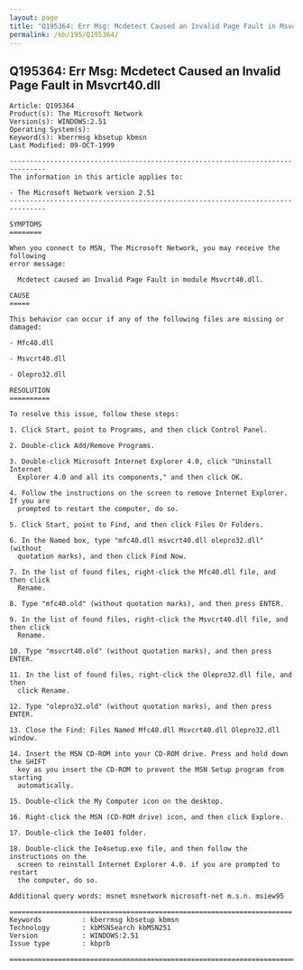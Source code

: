 ```yaml
---
layout: page
title: "Q195364: Err Msg: Mcdetect Caused an Invalid Page Fault in Msvcrt40.dll"
permalink: /kb/195/Q195364/
---
```


## Q195364: Err Msg: Mcdetect Caused an Invalid Page Fault in Msvcrt40.dll

	Article: Q195364
	Product(s): The Microsoft Network
	Version(s): WINDOWS:2.51
	Operating System(s): 
	Keyword(s): kberrmsg kbsetup kbmsn
	Last Modified: 09-OCT-1999
	
	-------------------------------------------------------------------------------
	The information in this article applies to:
	
	- The Microsoft Network version 2.51 
	-------------------------------------------------------------------------------
	
	SYMPTOMS
	========
	
	When you connect to MSN, The Microsoft Network, you may receive the following
	error message:
	
	  Mcdetect caused an Invalid Page Fault in module Msvcrt40.dll.
	
	CAUSE
	=====
	
	This behavior can occur if any of the following files are missing or damaged:
	
	- Mfc40.dll
	
	- Msvcrt40.dll
	
	- Olepro32.dll
	
	RESOLUTION
	==========
	
	To resolve this issue, follow these steps:
	
	1. Click Start, point to Programs, and then click Control Panel.
	
	2. Double-click Add/Remove Programs.
	
	3. Double-click Microsoft Internet Explorer 4.0, click "Uninstall Internet
	  Explorer 4.0 and all its components," and then click OK.
	
	4. Follow the instructions on the screen to remove Internet Explorer. If you are
	  prompted to restart the computer, do so.
	
	5. Click Start, point to Find, and then click Files Or Folders.
	
	6. In the Named box, type "mfc40.dll msvcrt40.dll olepro32.dll" (without
	  quotation marks), and then click Find Now.
	
	7. In the list of found files, right-click the Mfc40.dll file, and then click
	  Rename.
	
	8. Type "mfc40.old" (without quotation marks), and then press ENTER.
	
	9. In the list of found files, right-click the Msvcrt40.dll file, and then click
	  Rename.
	
	10. Type "msvcrt40.old" (without quotation marks), and then press ENTER.
	
	11. In the list of found files, right-click the Olepro32.dll file, and then
	  click Rename.
	
	12. Type "olepro32.old" (without quotation marks), and then press ENTER.
	
	13. Close the Find: Files Named Mfc40.dll Msvcrt40.dll Olepro32.dll window.
	
	14. Insert the MSN CD-ROM into your CD-ROM drive. Press and hold down the SHIFT
	  key as you insert the CD-ROM to prevent the MSN Setup program from starting
	  automatically.
	
	15. Double-click the My Computer icon on the desktop.
	
	16. Right-click the MSN (CD-ROM drive) icon, and then click Explore.
	
	17. Double-click the Ie401 folder.
	
	18. Double-click the Ie4setup.exe file, and then follow the instructions on the
	  screen to reinstall Internet Explorer 4.0. if you are prompted to restart
	  the computer, do so.
	
	Additional query words: msnet msnetwork microsoft-net m.s.n. msiew95
	
	======================================================================
	Keywords          : kberrmsg kbsetup kbmsn 
	Technology        : kbMSNSearch kbMSN251
	Version           : WINDOWS:2.51
	Issue type        : kbprb
	
	=============================================================================
	
